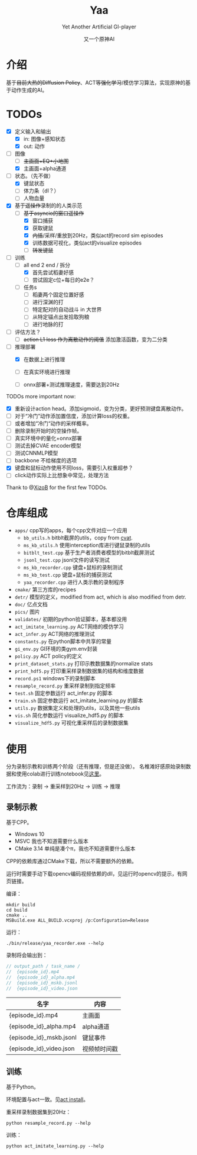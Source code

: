 <div align="center">

# Yaa
Yet Another Artificial GI-player

又一个原神AI
</div>

# 介绍

基于~~目前大热的Diffusion Policy~~、ACT等~~强化学习~~/模仿学习算法，实现原神的基于动作生成的AI。

# TODOs


- [x] 定义输入和输出
    - [x] in: 图像+感知状态
    - [x] out: 动作
- [ ] 图像
  - [ ] ~~主画面+EQ+小地图~~
  - [x] 主画面+alpha通道
- [ ] 状态。（先不做）
  - [x] 键鼠状态
  - [ ] 体力条（dl？）
  - [ ] 人物血量
- [x] 基于~~遥操作~~录制的的人类示范
    - [ ] ~~基于asyncio的窗口遥操作~~
        - [x] 窗口捕获
        - [x] 获取键鼠
        - [x] ~~内插~~/采样/重放到20Hz，类似act的record sim episodes
        - [x] 训练数据可视化，类似act的visualize episodes
        - [ ] ~~转发键鼠~~
- [ ] 训练
    - [ ] all end 2 end / 拆分
      - [x] 首先尝试稻妻好感
      - [ ] 尝试固定c位+每日的e2e？
    - [ ] 任务s
        - [ ] 稻妻两个固定位置好感
        - [ ] 进行深渊的打
        - [ ] 特定配对的自动战斗 in 大世界
        - [ ] 从特定锚点出发拾取狗粮
        - [ ] 进行地脉的打
- [ ] 评估方法？
  - [ ] ~~action L1 loss 作为离散动作的阈值~~ 添加激活函数，变为二分类
- [ ] 推理部署
  - [x] 在数据上进行推理
  - [ ] 在真实环境进行推理
  - [ ] onnx部署+测试推理速度，需要达到20Hz


TODOs more important now:

- [x] 重新设计action head。添加sigmoid，变为分类，更好预测键盘离散动作。
- [ ] 对于“冷门”动作添加置信度，添加计算loss的权重。
- [ ] 或者增加“冷门“动作的采样概率。
- [ ] 删除录制开始时的空操作帧。
- [ ] 真实环境中的量化+onnx部署
- [ ] 测试去掉CVAE encoder模型
- [ ] 测试CNNMLP模型
- [ ] backbone 不给梯度的选项
- [x] 键盘和鼠标动作使用不同loss，需要引入权重超参？
- [ ] click动作实际上比想象中常见，处理方法

Thank to @[XizoB](https://github.com/XizoB) for the first few TODOs.


# 仓库组成

- ``apps/`` cpp写的apps，每个cpp文件对应一个应用
  - ``bb_utils.h`` bitblt截屏的utils，copy from [cvat](https://github.com/GengGode/cvAutoTrack).
  - ``ms_kb_utils.h`` 使用interception库进行键鼠录制的utils
  - ``bitblt_test.cpp`` 基于生产者消费者模型的bitblt截屏测试
  - ``jsonl_test.cpp`` jsonl文件的读写测试
  - ``ms_kb_recorder.cpp`` 键盘+鼠标的录制测试
  - ``ms_kb_test.cpp`` 键盘+鼠标的捕获测试
  - ``yaa_recorder.cpp`` 进行人类示教的录制程序
- ``cmake/`` 第三方库的recipes
- ``detr/`` 模型的定义，modified from act, which is also modified from detr.
- ``doc/`` 亿点文档
- ``pics/`` 图片
- ``validates/`` 初期的python验证脚本，基本都没用
- ``act_imitate_learning.py`` ACT网络的模仿学习
- ``act_infer.py`` ACT网络的推理测试
- ``constants.py`` 在python脚本中共享的常量
- ``gi_env.py`` GI环境的类gym.env封装
- ``policy.py`` ACT policy的定义
- ``print_dataset_stats.py`` 打印示教数据集的normalize stats
- ``print_hdf5.py`` 打印重采样录制数据集的结构和维度数据
- ``record.ps1`` windows下的录制脚本
- ``resample_record.py`` 重采样录制到指定频率
- ``test.sh`` 固定参数运行 act_infer.py 的脚本
- ``train.sh`` 固定参数运行 act_imitate_learning.py 的脚本
- ``utils.py`` 数据集定义和处理的utils，以及其他一些utils
- ``vis.sh`` 简化参数运行 visualize_hdf5.py 的脚本
- ``visualize_hdf5.py`` 可视化重采样后的录制数据集

# 使用


分为录制示教和训练两个阶段（还有推理，但是还没做）。
名椎滩好感原始录制数据和使用colab进行训练notebook见[这里](https://drive.google.com/drive/folders/1m2RxUXDbJZ8_RCGmZfGicHqoe-YuQYEP?usp=drive_link)。

工作流为：录制 -> 重采样到20Hz -> 训练 -> 推理

## 录制示教

基于CPP。

- Windows 10
- MSVC 我也不知道需要什么版本
- CMake 3.14 单纯是凑个π，我也不知道需要什么版本

CPP的依赖库通过CMake下载，所以不需要额外的依赖。

运行时需要手动下载opencv编码视频依赖的dll，见运行时opencv的提示，有网页链接。


编译：
```shell
mkdir build
cd build
cmake ..
MSBuild.exe ALL_BUILD.vcxproj /p:Configuration=Release
```

运行：
```shell
./bin/release/yaa_recorder.exe --help
```

录制将会输出到：
```cpp
// output_path / task_name / 
//  {episode_id}.mp4 
//  {episode_id}_alpha.mp4 
//  {episode_id}_mskb.jsonl
//  {episode_id}_video.json
```

|名字|内容|
|---|---|
|{episode_id}.mp4|主画面|
|{episode_id}_alpha.mp4|alpha通道|
|{episode_id}_mskb.jsonl|键鼠事件|
|{episode_id}_video.json|视频帧时间戳|


## 训练

基于Python。

环境配置与act一致。见[act install](https://github.com/tonyzhaozh/act?tab=readme-ov-file#installation)。

重采样录制数据集到20Hz：
```shell
python resample_record.py --help
```

训练：
```shell
python act_imitate_learning.py --help
```
